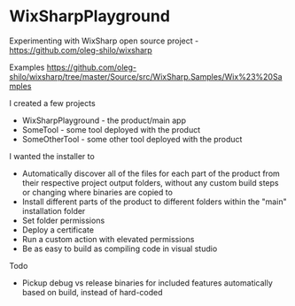 # WixSharpPlayground
Experimenting with WixSharp open source project - https://github.com/oleg-shilo/wixsharp

Examples https://github.com/oleg-shilo/wixsharp/tree/master/Source/src/WixSharp.Samples/Wix%23%20Samples

I created a few projects
* WixSharpPlayground - the product/main app
* SomeTool - some tool deployed with the product
* SomeOtherTool - some other tool deployed with the product

I wanted the installer to
* Automatically discover all of the files for each part of the product from their respective project output folders, without any custom build steps or changing where binaries are copied to
* Install different parts of the product to different folders within the "main" installation folder
* Set folder permissions
* Deploy a certificate
* Run a custom action with elevated permissions
* Be as easy to build as compiling code in visual studio

Todo
* Pickup debug vs release binaries for included features automatically based on build, instead of hard-coded
